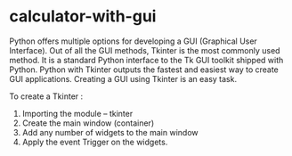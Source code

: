 # calculator-with-gui
Python offers multiple options for developing a GUI (Graphical User Interface). Out of all the GUI methods, Tkinter is the most commonly used method. It is a standard Python interface to the Tk GUI toolkit shipped with Python. Python with Tkinter outputs the fastest and easiest way to create GUI applications. Creating a GUI using Tkinter is an easy task.
 

To create a Tkinter :
 

1. Importing the module – tkinter
2. Create the main window (container)
3. Add any number of widgets to the main window
4. Apply the event Trigger on the widgets.
